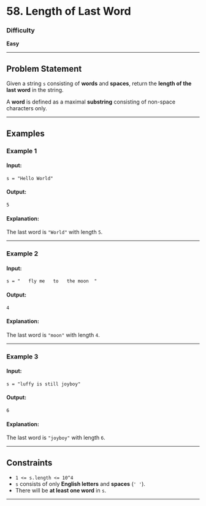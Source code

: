 # 58. Length of Last Word

### Difficulty
**Easy**

---

## Problem Statement

Given a string `s` consisting of **words** and **spaces**, return the **length of the last word** in the string.

A **word** is defined as a maximal **substring** consisting of non-space characters only.

---

## Examples

### **Example 1**
#### **Input**:  
`s = "Hello World"`  
#### **Output**:  
`5`  
#### **Explanation**:  
The last word is `"World"` with length `5`.

---

### **Example 2**
#### **Input**:  
`s = "   fly me   to   the moon  "`  
#### **Output**:  
`4`  
#### **Explanation**:  
The last word is `"moon"` with length `4`.

---

### **Example 3**
#### **Input**:  
`s = "luffy is still joyboy"`  
#### **Output**:  
`6`  
#### **Explanation**:  
The last word is `"joyboy"` with length `6`.

---

## Constraints
- `1 <= s.length <= 10^4`
- `s` consists of only **English letters** and **spaces** (`' '`).
- There will be **at least one word** in `s`.

---
